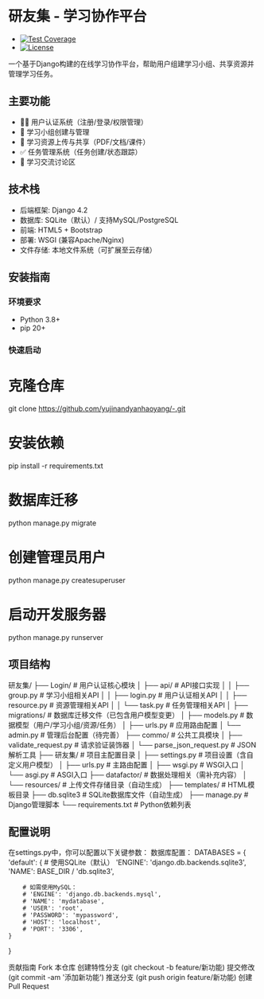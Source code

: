 # 研友集 - 学习协作平台
+ [![Test Coverage](https://img.shields.io/codecov/c/github/yujinandyanhaoyang/研友集)](https://codecov.io/gh/yujinandyanhaoyang/研友集)
+ [![License](https://img.shields.io/badge/license-MIT-blue)](LICENSE)

一个基于Django构建的在线学习协作平台，帮助用户组建学习小组、共享资源并管理学习任务。
## 主要功能

- 🧑💼 用户认证系统（注册/登录/权限管理）
- 👥 学习小组创建与管理
- 📁 学习资源上传与共享（PDF/文档/课件）
- ✅ 任务管理系统（任务创建/状态跟踪）
- 💬 学习交流讨论区

## 技术栈

- 后端框架: Django 4.2
- 数据库: SQLite（默认）/ 支持MySQL/PostgreSQL
- 前端: HTML5 + Bootstrap
- 部署: WSGI (兼容Apache/Nginx)
- 文件存储: 本地文件系统（可扩展至云存储）

## 安装指南

### 环境要求
- Python 3.8+
- pip 20+

### 快速启动
# 克隆仓库
git clone https://github.com/yujinandyanhaoyang/-.git

# 安装依赖
pip install -r requirements.txt

# 数据库迁移
python manage.py migrate

# 创建管理员用户
python manage.py createsuperuser

# 启动开发服务器
python manage.py runserver

## 项目结构
研友集/
├── Login/                # 用户认证核心模块
│   ├── api/              # API接口实现
│   │   ├── group.py      # 学习小组相关API
│   │   ├── login.py      # 用户认证相关API
│   │   ├── resource.py   # 资源管理相关API
│   │   └── task.py       # 任务管理相关API
│   ├── migrations/       # 数据库迁移文件（已包含用户模型变更）
│   ├── models.py         # 数据模型（用户/学习小组/资源/任务）
│   ├── urls.py           # 应用路由配置
│   └── admin.py          # 管理后台配置（待完善）
├── commo/                # 公共工具模块
│   ├── validate_request.py  # 请求验证装饰器
│   └── parse_json_request.py # JSON解析工具
├── 研友集/               # 项目主配置目录
│   ├── settings.py       # 项目设置（含自定义用户模型）
│   ├── urls.py           # 主路由配置
│   ├── wsgi.py           # WSGI入口
│   └── asgi.py           # ASGI入口
├── datafactor/           # 数据处理相关（需补充内容）
│   └── resources/            # 上传文件存储目录（自动生成）
├── templates/            # HTML模板目录
├── db.sqlite3            # SQLite数据库文件（自动生成）
├── manage.py             # Django管理脚本
└── requirements.txt      # Python依赖列表

## 配置说明
在settings.py中，你可以配置以下关键参数：
数据库配置：
DATABASES = {
    'default': {
        # 使用SQLite（默认）
        'ENGINE': 'django.db.backends.sqlite3',
        'NAME': BASE_DIR / 'db.sqlite3',
        
        # 如需使用MySQL：
        # 'ENGINE': 'django.db.backends.mysql',
        # 'NAME': 'mydatabase',
        # 'USER': 'root',
        # 'PASSWORD': 'mypassword',
        # 'HOST': 'localhost',
        # 'PORT': '3306',
    }
}

贡献指南
Fork 本仓库
创建特性分支 (git checkout -b feature/新功能)
提交修改 (git commit -am '添加新功能')
推送分支 (git push origin feature/新功能)
创建Pull Request
